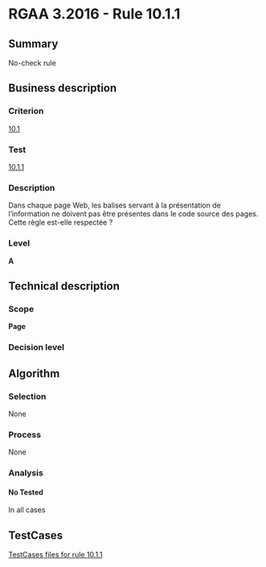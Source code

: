 # RGAA 3.2016 - Rule 10.1.1

## Summary
No-check rule


## Business description

### Criterion
[10.1](http://references.modernisation.gouv.fr/rgaa-accessibilite/criteres.html#crit-10-1)

### Test
[10.1.1](http://references.modernisation.gouv.fr/rgaa-accessibilite/criteres.html#test-10-1-1)

### Description
Dans chaque page Web, les balises servant à la présentation de l’information ne doivent pas être présentes dans le code source des pages. Cette règle est-elle respectée ?

### Level
**A**


## Technical description

### Scope
**Page**

### Decision level


## Algorithm

### Selection
None

### Process
None

### Analysis

#### No Tested
In all cases


##  TestCases

[TestCases files for rule 10.1.1](https://github.com/Asqatasun/Asqatasun/tree/RGAA_3.2016/rules/rules-rgaa3.2016/src/test/resources/testcases/rgaa32016/Rgaa32016Rule100101/)


